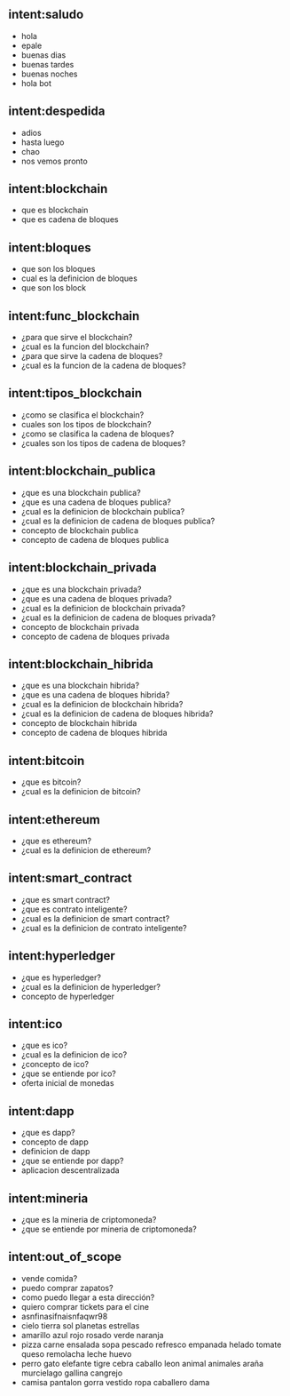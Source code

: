 ## intent:saludo
- hola
- epale
- buenas dias
- buenas tardes
- buenas noches
- hola bot

## intent:despedida
- adios
- hasta luego
- chao
- nos vemos pronto

## intent:blockchain
- que es blockchain
- que es cadena de bloques

## intent:bloques
- que son los bloques
- cual es la definicion de bloques
- que son los block

## intent:func_blockchain
- ¿para que sirve el blockchain?
- ¿cual es la funcion del blockchain?
- ¿para que sirve la cadena de bloques?
- ¿cual es la funcion de la cadena de bloques?

## intent:tipos_blockchain
- ¿como se clasifica el blockchain?
- cuales son los tipos de blockchain?
- ¿como se clasifica la cadena de bloques?
- ¿cuales son los tipos de cadena de bloques?

## intent:blockchain_publica
- ¿que es una blockchain publica?
- ¿que es una cadena de bloques publica?
- ¿cual es la definicion de blockchain publica?
- ¿cual es la definicion de cadena de bloques publica?
- concepto de blockchain publica
- concepto de cadena de bloques publica

## intent:blockchain_privada
- ¿que es una blockchain privada?
- ¿que es una cadena de bloques privada?
- ¿cual es la definicion de blockchain privada?
- ¿cual es la definicion de cadena de bloques privada?
- concepto de blockchain privada
- concepto de cadena de bloques privada

## intent:blockchain_hibrida
- ¿que es una blockchain hibrida?
- ¿que es una cadena de bloques hibrida?
- ¿cual es la definicion de blockchain hibrida?
- ¿cual es la definicion de cadena de bloques hibrida?
- concepto de blockchain hibrida
- concepto de cadena de bloques hibrida

## intent:bitcoin
- ¿que es bitcoin?
- ¿cual es la definicion de bitcoin?

## intent:ethereum
- ¿que es ethereum?
- ¿cual es la definicion de ethereum?

## intent:smart_contract
- ¿que es smart contract?
- ¿que es contrato inteligente?
- ¿cual es la definicion de smart contract?
- ¿cual es la definicion de contrato inteligente?

## intent:hyperledger
- ¿que es hyperledger?
- ¿cual es la definicion de hyperledger?
- concepto de hyperledger

## intent:ico
- ¿que es ico?
- ¿cual es la definicion de ico?
- ¿concepto de ico?
- ¿que se entiende por ico?
- oferta inicial de monedas

## intent:dapp
- ¿que es dapp?
- concepto de dapp
- definicion de dapp
- ¿que se entiende por dapp?
- aplicacion descentralizada

## intent:mineria
- ¿que es la mineria de criptomoneda?
- ¿que se entiende por mineria de criptomoneda?

## intent:out_of_scope
- vende comida?
- puedo comprar zapatos?
- como puedo llegar a esta dirección?
- quiero comprar tickets para el cine
- asnfinasifnaisnfaqwr98
- cielo tierra sol planetas estrellas
- amarillo azul rojo rosado verde naranja
- pizza carne ensalada sopa pescado refresco empanada helado tomate queso remolacha leche huevo
- perro gato elefante tigre cebra caballo leon animal animales araña murcielago gallina cangrejo
- camisa pantalon gorra vestido ropa caballero dama
